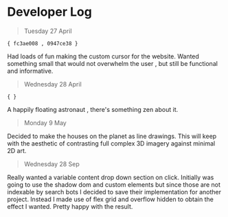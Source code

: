 # Developer Log

> Tuesday 27 April

`{ fc3ae008 , 0947ce38 }`

Had loads of fun making the custom cursor for the website. Wanted something small that would not overwhelm the user , but still be functional and informative.

> Wednesday 28 April

`{ }`

A happily floating astronaut , there's something zen about it.

> Monday 9 May

Decided to make the houses on the planet as line drawings. This will keep with the aesthetic of contrasting full complex 3D imagery against minimal 2D art.

> Wednesday 28 Sep

Really wanted a variable content drop down section on click. Initially was going to use the shadow dom and custom elements but since those are not indexable by search bots I decided to save their implementation for another project. Instead I made use of flex grid and overflow hidden to obtain the effect I wanted. Pretty happy with the result.
